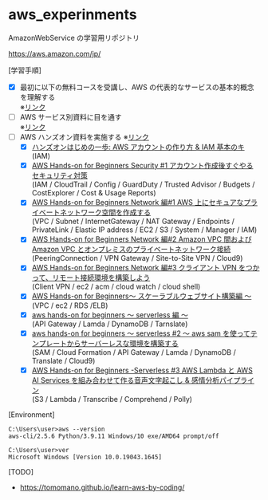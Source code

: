 # aws_experinments

AmazonWebService の学習用リポジトリ

https://aws.amazon.com/jp/

[学習手順]

- [x] 最初に以下の無料コースを受講し、AWS の代表的なサービスの基本的概念を理解する  
       ※[リンク](https://explore.skillbuilder.aws/learn/course/1875/play/27620/aws-cloud-practitioner-essentials-japanese-ri-ben-yu-shi-xie-ban)
- [ ] AWS サービス別資料に目を通す  
       ※[リンク](https://aws.amazon.com/jp/aws-jp-introduction/aws-jp-webinar-service-cut/)
- [ ] AWS ハンズオン資料を実施する
      ※[リンク](https://aws.amazon.com/jp/aws-jp-introduction/aws-jp-webinar-hands-on/)
  - [x] [ハンズオンはじめの一歩: AWS アカウントの作り方 & IAM 基本のキ](https://pages.awscloud.com/event_JAPAN_Ondemand_Hands-on-for-Beginners-1st-Step_LP.html?trk=aws_introduction_page)  
         (IAM)
  - [x] [AWS Hands-on for Beginners
        Security #1 アカウント作成後すぐやるセキュリティ対策](https://pages.awscloud.com/event_JAPAN_Ondemand_Hands-on-for-Beginners-Security-1_LP.html?trk=aws_introduction_page)  
         (IAM / CloudTrail / Config / GuardDuty / Trusted Advisor / Budgets / CostExplorer / Cost & Usage Reports)
  - [x] [AWS Hands-on for Beginners
        Network 編#1 AWS 上にセキュアなプライベートネットワーク空間を作成する](https://pages.awscloud.com/JAPAN-event-OE-Hands-on-for-Beginners-Network1-2020-reg-event-CP_143.html)  
         (VPC / Subnet / InternetGateway / NAT Gateway / Endpoints / PrivateLink / Elastic IP address / EC2 / S3 / System / Manager / IAM)
  - [x] [AWS Hands-on for Beginners
        Network 編#2 Amazon VPC 間および Amazon VPC とオンプレミスのプライベートネットワーク接続](https://pages.awscloud.com/JAPAN-event-OE-Hands-on-for-Beginners-Network2-updated-202009-reg-event-CP_873.html)  
         (PeeringConnection / VPN Gateway / Site-to-Site VPN / Cloud9)
  - [x] [AWS Hands-on for Beginners Network 編#3 クライアント VPN をつかって、リモート接続環境を構築しよう](https://pages.awscloud.com/JAPAN-event-OE-Hands-on-for-Beginners-Network-3-2022-confirmation-312.html)  
         (Client VPN / ec2 / acm / cloud watch / cloud shell)
  - [x] [AWS Hands-on for Beginners〜 スケーラブルウェブサイト構築編 〜](https://pages.awscloud.com/event_JAPAN_Hands-on-for-Beginners-Scalable_Contents.html)  
         (VPC / ec2 / RDS /ELB)
  - [x] [aws hands-on for beginners 〜 serverless 編 〜](https://pages.awscloud.com/event_JAPAN_Hands-on-for-Beginners-Serverless-2019_Contents.html)  
    (API Gateway / Lamda / DynamoDB / Tarnslate)
  - [x] [aws hands-on for beginners 〜 serverless #2 〜 aws sam を使ってテンプレートからサーバーレスな環境を構築する](https://pages.awscloud.com/event_JAPAN_Ondemand_Hands-on-for-Beginners-Serverless-2_CP.html)  
     (SAM / Cloud Formation / API Gateway / Lamda / DynamoDB / Translate / Cloud9)  
  - [x] [AWS Hands-on for Beginners -Serverless #3 AWS Lambda と AWS AI Services を組み合わせて作る音声文字起こし & 感情分析パイプライン](https://pages.awscloud.com/event_JAPAN_Ondemand_Hands-on-for-Beginners-Serverless-3_CP.html)  
     (S3 / Lambda / Transcribe / Comprehend / Polly)  
     
[Environment]

```
C:\Users\user>aws --version
aws-cli/2.5.6 Python/3.9.11 Windows/10 exe/AMD64 prompt/off

C:\Users\user>ver
Microsoft Windows [Version 10.0.19043.1645]
```

[TODO]

- https://tomomano.github.io/learn-aws-by-coding/
